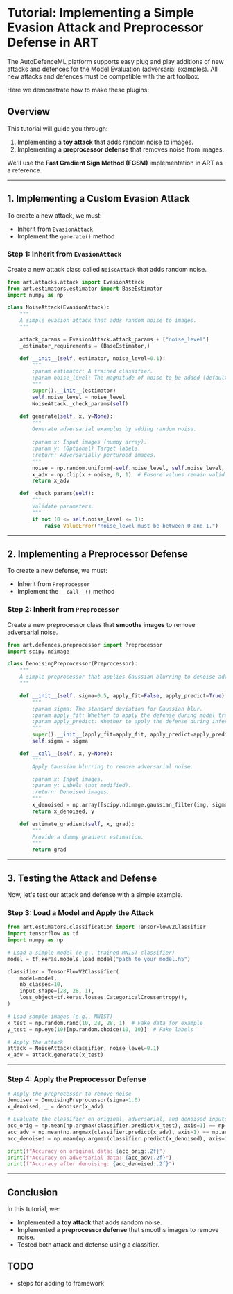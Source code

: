 # **Tutorial: Implementing a Simple Evasion Attack and Preprocessor Defense in ART**
The AutoDefenceML platform supports easy plug and play additions of new attacks and defences for the Model Evaluation (adversarial examples). 
All new attacks and defences must be compatible with the art toolbox.

Here we demonstrate how to make these plugins:

## **Overview**
This tutorial will guide you through:
1. Implementing a **toy attack** that adds random noise to images.
2. Implementing a **preprocessor defense** that removes noise from images.

We'll use the **Fast Gradient Sign Method (FGSM)** implementation in ART as a reference.

---

## **1. Implementing a Custom Evasion Attack**
To create a new attack, we must:
- Inherit from `EvasionAttack`
- Implement the `generate()` method

### **Step 1: Inherit from `EvasionAttack`**
Create a new attack class called `NoiseAttack` that adds random noise.

```python
from art.attacks.attack import EvasionAttack
from art.estimators.estimator import BaseEstimator
import numpy as np

class NoiseAttack(EvasionAttack):
    """
    A simple evasion attack that adds random noise to images.
    """

    attack_params = EvasionAttack.attack_params + ["noise_level"]
    _estimator_requirements = (BaseEstimator,)

    def __init__(self, estimator, noise_level=0.1):
        """
        :param estimator: A trained classifier.
        :param noise_level: The magnitude of noise to be added (default 0.1).
        """
        super().__init__(estimator)
        self.noise_level = noise_level
        NoiseAttack._check_params(self)

    def generate(self, x, y=None):
        """
        Generate adversarial examples by adding random noise.
        
        :param x: Input images (numpy array).
        :param y: (Optional) Target labels.
        :return: Adversarially perturbed images.
        """
        noise = np.random.uniform(-self.noise_level, self.noise_level, x.shape)
        x_adv = np.clip(x + noise, 0, 1)  # Ensure values remain valid
        return x_adv

    def _check_params(self):
        """
        Validate parameters.
        """
        if not (0 <= self.noise_level <= 1):
            raise ValueError("noise_level must be between 0 and 1.")
```

---

## **2. Implementing a Preprocessor Defense**
To create a new defense, we must:
- Inherit from `Preprocessor`
- Implement the `__call__()` method

### **Step 2: Inherit from `Preprocessor`**
Create a new preprocessor class that **smooths images** to remove adversarial noise.

```python
from art.defences.preprocessor import Preprocessor
import scipy.ndimage

class DenoisingPreprocessor(Preprocessor):
    """
    A simple preprocessor that applies Gaussian blurring to denoise adversarial images.
    """

    def __init__(self, sigma=0.5, apply_fit=False, apply_predict=True):
        """
        :param sigma: The standard deviation for Gaussian blur.
        :param apply_fit: Whether to apply the defense during model training.
        :param apply_predict: Whether to apply the defense during inference.
        """
        super().__init__(apply_fit=apply_fit, apply_predict=apply_predict)
        self.sigma = sigma

    def __call__(self, x, y=None):
        """
        Apply Gaussian blurring to remove adversarial noise.

        :param x: Input images.
        :param y: Labels (not modified).
        :return: Denoised images.
        """
        x_denoised = np.array([scipy.ndimage.gaussian_filter(img, sigma=self.sigma) for img in x])
        return x_denoised, y

    def estimate_gradient(self, x, grad):
        """
        Provide a dummy gradient estimation.
        """
        return grad
```

---

## **3. Testing the Attack and Defense**
Now, let's test our attack and defense with a simple example.

### **Step 3: Load a Model and Apply the Attack**
```python
from art.estimators.classification import TensorFlowV2Classifier
import tensorflow as tf
import numpy as np

# Load a simple model (e.g., trained MNIST classifier)
model = tf.keras.models.load_model("path_to_your_model.h5")

classifier = TensorFlowV2Classifier(
    model=model,
    nb_classes=10,
    input_shape=(28, 28, 1),
    loss_object=tf.keras.losses.CategoricalCrossentropy(),
)

# Load sample images (e.g., MNIST)
x_test = np.random.rand(10, 28, 28, 1)  # Fake data for example
y_test = np.eye(10)[np.random.choice(10, 10)]  # Fake labels

# Apply the attack
attack = NoiseAttack(classifier, noise_level=0.1)
x_adv = attack.generate(x_test)
```

---

### **Step 4: Apply the Preprocessor Defense**
```python
# Apply the preprocessor to remove noise
denoiser = DenoisingPreprocessor(sigma=1.0)
x_denoised, _ = denoiser(x_adv)

# Evaluate the classifier on original, adversarial, and denoised inputs
acc_orig = np.mean(np.argmax(classifier.predict(x_test), axis=1) == np.argmax(y_test, axis=1))
acc_adv = np.mean(np.argmax(classifier.predict(x_adv), axis=1) == np.argmax(y_test, axis=1))
acc_denoised = np.mean(np.argmax(classifier.predict(x_denoised), axis=1) == np.argmax(y_test, axis=1))

print(f"Accuracy on original data: {acc_orig:.2f}")
print(f"Accuracy on adversarial data: {acc_adv:.2f}")
print(f"Accuracy after denoising: {acc_denoised:.2f}")
```

---

## **Conclusion**
In this tutorial, we:
- Implemented a **toy attack** that adds random noise.
- Implemented a **preprocessor defense** that smooths images to remove noise.
- Tested both attack and defense using a classifier.

## **TODO**
- steps for adding to framework
